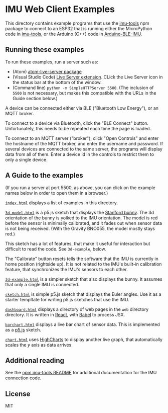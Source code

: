 # IMU Web Client Examples

This directory contains example programs that use the
[imu-tools](https://www.npmjs.com/package/imu-tools) npm package to connect to
an ESP32 that is running either the MicroPython code in
[imu-tools](https://github.com/osteele/imu-tools), or the Arduino (C++) code in
[Arduino-BLE-IMU](https://github.com/osteele/Arduino-BLE-IMU).

## Running these examples

To run these examples, run a server such as:

* (Atom) [atom-live-server package](https://atom.io/packages/atom-live-server)
* (Visual Studio Code) [Live Server
  extension](https://marketplace.visualstudio.com/items?itemName=ritwickdey.LiveServer).
  CLick the Live Server icon in the status bar at the bottom of the window.
* (Command line) `python -m SimpleHTTPServer 5500`. (The inclusion of `5500` is
  not necessary, but makes this compatible with the URLs in the Guide section
  below.)

A device can be connected either via BLE ("Bluetooth Low Energy"), or an MQTT
broker.

To connect to a device via Bluetooth, click the "BLE Connect" button.
Unfortunately, this needs to be repeated each time the page is loaded.

To connect to an MQTT server ("broker"), click "Open Controls" and enter the
hostname of the MQTT broker, and enter the username and password. If several
devices are connected to the same server, the programs will display data from
all of them. Enter a device id in the controls to restrict them to only a single
device.

## A Guide to the examples

(If you run a server at port 5500, as above, you can click on the example names
below in order to open them in a browser.)

[`index.html`](http://127.0.0.1:5500) displays a list of examples in this directory.

[`3d-model.html`](http://localhost:5500/3d-model.html) is a p5.js sketch that displays the
[Stanford bunny](https://en.wikipedia.org/wiki/Stanford_bunny). The 3d
orientation of the bunny is yolked to the IMU orientation. The model is red
before the sensor is minimally calibrated, and it fades out when sensor data is
not being received. (With the Gravity BNO055, the model mostly stays red.)

This sketch has a lot of features, that make it useful for interaction but
difficult to read the code. See `3d-example`, below.

The "Calibrate" button resets tells the software that the IMU is currently in
home position (rightside up). It is not related to the IMU's built-in
calibration feature, that synchronizes the IMU's sensors to each other.

[`3d-example.html`](http://localhost:5500/3d-example.html) is a simpler  sketch
that also displays the bunny. It assumes that only a single IMU is connected.

[`sketch.html`](http://localhost:5500/sketch.html) is simple p5.js sketch that
displays the Euler angles. Use it as a starter templtate for writing p5.js
sketches that use the IMU.

[`dashboard.html`](http://127.0.0.1:5500/dashboard.html) displays a directory of web pages in the
`web` directory directory. It is written in [React](https://reactjs.org), with
[Babel](https://babeljs.io) to process JSX.

[`barchart.html`](http://127.0.0.1:5500/barchart.html) displays a live bar chart of sensor data.
This is implemented as a [p5.js](https://p5js.org) sketch.

[`chart.html`](http://127.0.0.1:5500/chart.html) uses [HighCharts](https://www.highcharts.com)
to display another live graph, that automatically scales the *y* axis as data
arrives.

## Additional reading

See the [npm imu-tools README](https://www.npmjs.com/package/imu-tools) for
additional documentation for the IMU connection code.

## License

MIT
